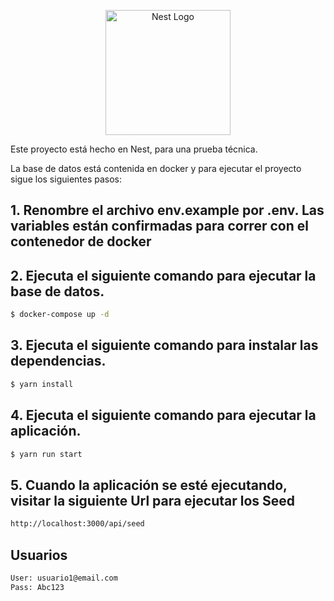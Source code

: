 <p align="center">
  <a href="http://nestjs.com/" target="blank"><img src="https://nestjs.com/img/logo-small.svg" width="200" alt="Nest Logo" /></a>
</p>

<p> Este proyecto está hecho en Nest, para una prueba técnica.  </p>

La base de datos está contenida en docker y para ejecutar el proyecto sigue los siguientes pasos:
## 1. Renombre el archivo env.example por .env. Las variables están confirmadas para correr con el contenedor de docker

## 2. Ejecuta el siguiente comando para ejecutar la base de datos.

```bash
$ docker-compose up -d
```

## 3. Ejecuta el siguiente comando para instalar las dependencias.

```bash
$ yarn install
```

## 4. Ejecuta el siguiente comando para ejecutar la aplicación.

```bash
$ yarn run start
```
## 5. Cuando la aplicación se esté ejecutando, visitar la siguiente Url para ejecutar los Seed

```bash
http://localhost:3000/api/seed
```

## Usuarios

```bash
User: usuario1@email.com
Pass: Abc123
```

